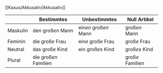 [[Kasus/Akkusativ|Akkusativ]]

|          | Bestimmtes            | Unbestimmtes          | Null Artikel     |
| -------- | --------------------- | --------------------- | ---------------- |
| Maskulin | de*n* groß*en* Mann   | ein*en* groß*en* Mann | groß*en* Mann    |
| Feminin  | die groß*e* Frau      | ein*e* groß*e* Frau   | groß*e* Frau     |
| Neutral  | das groß*e* Kind      | ein groß*es* Kind     | groß*es* Kind    |
| Plural   | die groß*en* Familien |                       | groß*e* Familien |
